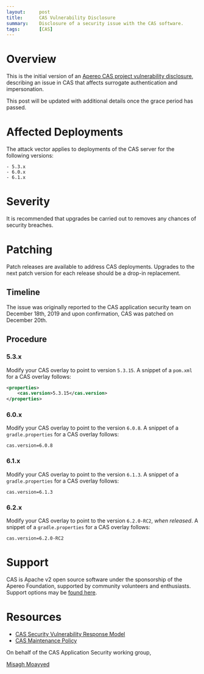 ```yaml
---
layout:     post
title:      CAS Vulnerability Disclosure
summary:    Disclosure of a security issue with the CAS software.
tags:       [CAS]
---
```


# Overview

This is the initial version of an [Apereo CAS project vulnerability disclosure](https://apereo.github.io/cas/developer/Sec-Vuln-Response.html), describing an issue 
in CAS that affects surrogate authentication and impersonation.

This post will be updated with additional details once the grace period has passed.

# Affected Deployments

The attack vector applies to deployments of the CAS server for the following versions:

```    
- 5.3.x
- 6.0.x
- 6.1.x
```

# Severity

It is recommended that upgrades be carried out to removes any chances of security breaches.

# Patching

Patch releases are available to address CAS deployments. Upgrades to the next patch version for each release should be a drop-in replacement.

## Timeline

The issue was originally reported to the CAS application security team on December 18th, 2019 and upon confirmation, CAS was patched on December 20th.

## Procedure

### 5.3.x

Modify your CAS overlay to point to version `5.3.15`. A snippet of a `pom.xml` for a CAS overlay follows:

```xml
<properties>
    <cas.version>5.3.15</cas.version>
</properties>
```      

### 6.0.x

Modify your CAS overlay to point to the version `6.0.8`. A snippet of a `gradle.properties` for a CAS overlay follows:

```properties
cas.version=6.0.8
```

### 6.1.x

Modify your CAS overlay to point to the version `6.1.3`. A snippet of a `gradle.properties` for a CAS overlay follows:

```properties
cas.version=6.1.3
```

### 6.2.x

Modify your CAS overlay to point to the version `6.2.0-RC2`, *when released*. A snippet of a `gradle.properties` for a CAS overlay follows:

```properties
cas.version=6.2.0-RC2
```

# Support

CAS is Apache v2 open source software under the sponsorship of the Apereo Foundation, supported by community 
volunteers and enthusiasts. Support options may be [found here](https://apereo.github.io/cas/Support.html).

# Resources

* [CAS Security Vulnerability Response Model](https://apereo.github.io/cas/developer/Sec-Vuln-Response.html)
* [CAS Maintenance Policy](https://apereo.github.io/cas/developer/Maintenance-Policy.html)

On behalf of the CAS Application Security working group,

[Misagh Moayyed](https://fawnoos.com)
